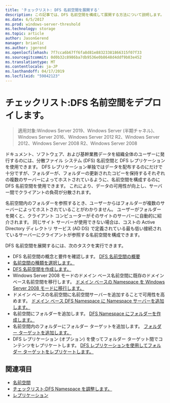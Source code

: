 ```yaml
---
title: 'チェックリスト: DFS 名前空間を展開する'
description: この記事では、DFS 名前空間を構成して展開する方法について説明します。
ms.date: 6/5/2017
ms.prod: windows-server-threshold
ms.technology: storage
ms.topic: article
author: JasonGerend
manager: brianlic
ms.author: jgerend
ms.openlocfilehash: 7f7cca6b67ff6fa8d81e88323381866315f07f33
ms.sourcegitcommit: 0d0b32c8986ba7db9536e0b8648d4ddf9b03e452
ms.translationtype: MT
ms.contentlocale: ja-JP
ms.lasthandoff: 04/17/2019
ms.locfileid: "59842123"
---
```

# <a name="checklist-deploy-dfs-namespaces"></a>チェックリスト:DFS 名前空間をデプロイします。

> 適用対象:Windows Server 2019、Windows Server (半期チャネル)、Windows Server 2016、Windows Server 2012 R2、Windows Server 2012、Windows Server 2008 R2、Windows Server 2008

ドキュメント、ソフトウェア、および基幹業務データを組織全体のユーザーに発行するのには、分散ファイル システム (DFS) 名前空間と DFS レプリケーションを使用できます。 DFS レプリケーション単独ではデータを配布するのにだけで十分ですが、フォルダーが、フォルダーの更新されたコピーを保持するそれぞれの複数のサーバーによってホストされているように、名前空間を構成するのに DFS 名前空間を使用できます。 これにより、データの可用性が向上し、サーバー間でクライアントの負荷が分散されます。

名前空間内のフォルダーを参照するとき、ユーザーからはフォルダーが複数のサーバーによってホストされていることがわかりません。 ユーザーがフォルダーを開くと、クライアント コンピューターがそのサイトのサーバーに自動的に紹介されます。 同じサイト サーバーが使用できない場合は、コストの Active Directory ディレクトリ サービス (AD DS) で定義されている最も低い接続されているサーバーにクライアントが参照する名前空間を構成できます。

DFS 名前空間を展開するには、次のタスクを実行できます。

-   DFS 名前空間の概念と要件を確認します。
[DFS 名前空間の概要](dfs-overview.md)
-   [名前空間の種類を選択します。](choose-a-namespace-type.md)
-   [DFS 名前空間を作成します。](create-a-dfs-namespace.md) 
-   Windows Server 2008 モードのドメイン ベース名前空間に既存のドメイン ベース名前空間を移行します。 [ドメイン ベースの Namespace を Windows Server 2008 モードに移行します。](migrate-a-domain-based-namespace-to-windows-server-2008-mode.md) 
-   ドメイン ベースの名前空間に名前空間サーバーを追加することで可用性を高めます。 [ドメイン ベース DFS Namespace に Namespace サーバーを追加します。](add-namespace-servers-to-a-domain-based-dfs-namespace.md)
-   名前空間にフォルダーを追加します。 [DFS Namespace にフォルダーを作成します。](create-a-folder-in-a-dfs-namespace.md)
-   名前空間内のフォルダーにフォルダー ターゲットを追加します。 [フォルダー ターゲットを追加します。](add-folder-targets.md)
-   DFS レプリケーション (オプション) を使ってフォルダー ターゲット間でコンテンツをレプリケートします。 [DFS レプリケーションを使用してフォルダー ターゲットをレプリケートします。](replicate-folder-targets-using-dfs-replication.md)


## <a name="see-also"></a>関連項目

-   [名前空間](https://technet.microsoft.com/library/cc771914(v=ws.11).aspx)
-   [チェックリスト:DFS Namespace を調整します。](checklist-tune-a-dfs-namespace.md)
-   [レプリケーション](https://technet.microsoft.com/library/cc770278(v=ws.11).aspx)


